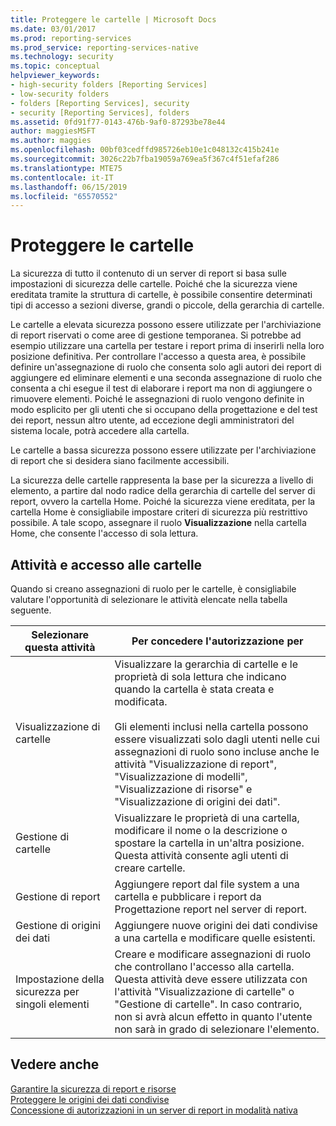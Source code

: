 ```yaml
---
title: Proteggere le cartelle | Microsoft Docs
ms.date: 03/01/2017
ms.prod: reporting-services
ms.prod_service: reporting-services-native
ms.technology: security
ms.topic: conceptual
helpviewer_keywords:
- high-security folders [Reporting Services]
- low-security folders
- folders [Reporting Services], security
- security [Reporting Services], folders
ms.assetid: 0fd91f77-0143-476b-9af0-87293be78e44
author: maggiesMSFT
ms.author: maggies
ms.openlocfilehash: 00bf03cedffd985726eb10e1c048132c415b241e
ms.sourcegitcommit: 3026c22b7fba19059a769ea5f367c4f51efaf286
ms.translationtype: MTE75
ms.contentlocale: it-IT
ms.lasthandoff: 06/15/2019
ms.locfileid: "65570552"
---
```

# <a name="secure-folders"></a>Proteggere le cartelle
  La sicurezza di tutto il contenuto di un server di report si basa sulle impostazioni di sicurezza delle cartelle. Poiché che la sicurezza viene ereditata tramite la struttura di cartelle, è possibile consentire determinati tipi di accesso a sezioni diverse, grandi o piccole, della gerarchia di cartelle.  
  
 Le cartelle a elevata sicurezza possono essere utilizzate per l'archiviazione di report riservati o come aree di gestione temporanea. Si potrebbe ad esempio utilizzare una cartella per testare i report prima di inserirli nella loro posizione definitiva. Per controllare l'accesso a questa area, è possibile definire un'assegnazione di ruolo che consenta solo agli autori dei report di aggiungere ed eliminare elementi e una seconda assegnazione di ruolo che consenta a chi esegue il test di elaborare i report ma non di aggiungere o rimuovere elementi. Poiché le assegnazioni di ruolo vengono definite in modo esplicito per gli utenti che si occupano della progettazione e del test dei report, nessun altro utente, ad eccezione degli amministratori del sistema locale, potrà accedere alla cartella.  
  
 Le cartelle a bassa sicurezza possono essere utilizzate per l'archiviazione di report che si desidera siano facilmente accessibili.  
  
 La sicurezza delle cartelle rappresenta la base per la sicurezza a livello di elemento, a partire dal nodo radice della gerarchia di cartelle del server di report, ovvero la cartella Home. Poiché la sicurezza viene ereditata, per la cartella Home è consigliabile impostare criteri di sicurezza più restrittivo possibile. A tale scopo, assegnare il ruolo **Visualizzazione** nella cartella Home, che consente l'accesso di sola lettura.  
  
## <a name="tasks-and-folder-access"></a>Attività e accesso alle cartelle  
 Quando si creano assegnazioni di ruolo per le cartelle, è consigliabile valutare l'opportunità di selezionare le attività elencate nella tabella seguente.  
  
|Selezionare questa attività|Per concedere l'autorizzazione per|  
|----------------------|---------------------------|  
|Visualizzazione di cartelle|Visualizzare la gerarchia di cartelle e le proprietà di sola lettura che indicano quando la cartella è stata creata e modificata.<br /><br /> Gli elementi inclusi nella cartella possono essere visualizzati solo dagli utenti nelle cui assegnazioni di ruolo sono incluse anche le attività "Visualizzazione di report", "Visualizzazione di modelli", "Visualizzazione di risorse" e "Visualizzazione di origini dei dati".|  
|Gestione di cartelle|Visualizzare le proprietà di una cartella, modificare il nome o la descrizione o spostare la cartella in un'altra posizione. Questa attività consente agli utenti di creare cartelle.|  
|Gestione di report|Aggiungere report dal file system a una cartella e pubblicare i report da Progettazione report nel server di report.|  
|Gestione di origini dei dati|Aggiungere nuove origini dei dati condivise a una cartella e modificare quelle esistenti.|  
|Impostazione della sicurezza per singoli elementi|Creare e modificare assegnazioni di ruolo che controllano l'accesso alla cartella. Questa attività deve essere utilizzata con l'attività "Visualizzazione di cartelle" o "Gestione di cartelle". In caso contrario, non si avrà alcun effetto in quanto l'utente non sarà in grado di selezionare l'elemento.|  
  
## <a name="see-also"></a>Vedere anche  
 [Garantire la sicurezza di report e risorse](../../reporting-services/security/secure-reports-and-resources.md)   
 [Proteggere le origini dei dati condivise](../../reporting-services/security/secure-shared-data-source-items.md)   
 [Concessione di autorizzazioni in un server di report in modalità nativa](../../reporting-services/security/granting-permissions-on-a-native-mode-report-server.md)  
  
  
